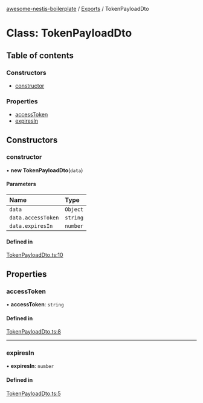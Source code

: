 [awesome-nestjs-boilerplate](../README.md) / [Exports](../modules.md) / TokenPayloadDto

# Class: TokenPayloadDto

## Table of contents

### Constructors

- [constructor](TokenPayloadDto.md#constructor)

### Properties

- [accessToken](TokenPayloadDto.md#accesstoken)
- [expiresIn](TokenPayloadDto.md#expiresin)

## Constructors

### constructor

• **new TokenPayloadDto**(`data`)

#### Parameters

| Name | Type |
| :------ | :------ |
| `data` | `Object` |
| `data.accessToken` | `string` |
| `data.expiresIn` | `number` |

#### Defined in

[TokenPayloadDto.ts:10](https://github.com/klub-deepak/poc_doc_generation_3/blob/a592bb2/src/modules/auth/dto/TokenPayloadDto.ts#L10)

## Properties

### accessToken

• **accessToken**: `string`

#### Defined in

[TokenPayloadDto.ts:8](https://github.com/klub-deepak/poc_doc_generation_3/blob/a592bb2/src/modules/auth/dto/TokenPayloadDto.ts#L8)

___

### expiresIn

• **expiresIn**: `number`

#### Defined in

[TokenPayloadDto.ts:5](https://github.com/klub-deepak/poc_doc_generation_3/blob/a592bb2/src/modules/auth/dto/TokenPayloadDto.ts#L5)
